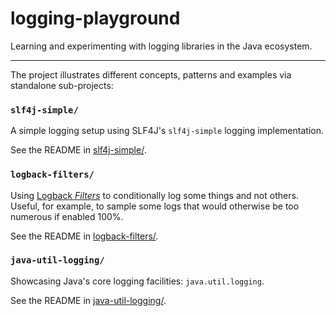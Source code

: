 # logging-playground

Learning and experimenting with logging libraries in the Java ecosystem.

---

The project illustrates different concepts, patterns and examples via standalone sub-projects:

### `slf4j-simple/`

A simple logging setup using SLF4J's `slf4j-simple` logging implementation.

See the README in [slf4j-simple/](slf4j-simple/). 

### `logback-filters/`

Using [Logback _Filters_](http://logback.qos.ch/manual/filters.html) to conditionally log some things and not others.
Useful, for example, to sample some logs that would otherwise be too numerous if enabled 100%.

See the README in [logback-filters/](logback-filters/).

### `java-util-logging/`

Showcasing Java's core logging facilities: `java.util.logging`.

See the README in [java-util-logging/](java-util-logging/).
